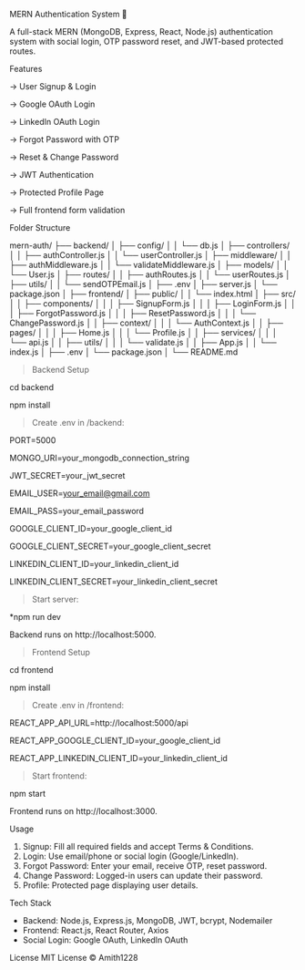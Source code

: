 MERN Authentication System 🔐

A full-stack MERN (MongoDB, Express, React, Node.js) authentication system with social login, OTP password reset, and JWT-based protected routes.


Features

-> User Signup & Login

-> Google OAuth Login

-> LinkedIn OAuth Login

-> Forgot Password with OTP

-> Reset & Change Password

-> JWT Authentication

-> Protected Profile Page

-> Full frontend form validation

Folder Structure

mern-auth/
├── backend/
│   ├── config/
│   │   └── db.js
│   ├── controllers/
│   │   ├── authController.js
│   │   └── userController.js
│   ├── middleware/
│   │   ├── authMiddleware.js
│   │   └── validateMiddleware.js
│   ├── models/
│   │   └── User.js
│   ├── routes/
│   │   ├── authRoutes.js
│   │   └── userRoutes.js
│   ├── utils/
│   │   └── sendOTPEmail.js
│   ├── .env
│   ├── server.js
│   └── package.json
│
├── frontend/
│   ├── public/
│   │   └── index.html
│   ├── src/
│   │   ├── components/
│   │   │   ├── SignupForm.js
│   │   │   ├── LoginForm.js
│   │   │   ├── ForgotPassword.js
│   │   │   ├── ResetPassword.js
│   │   │   └── ChangePassword.js
│   │   ├── context/
│   │   │   └── AuthContext.js
│   │   ├── pages/
│   │   │   ├── Home.js
│   │   │   └── Profile.js
│   │   ├── services/
│   │   │   └── api.js
│   │   ├── utils/
│   │   │   └── validate.js
│   │   ├── App.js
│   │   └── index.js
│   ├── .env
│   └── package.json
│
└── README.md


> Backend Setup

cd backend

npm install

> Create .env in /backend:

PORT=5000

MONGO_URI=your_mongodb_connection_string

JWT_SECRET=your_jwt_secret

EMAIL_USER=your_email@gmail.com

EMAIL_PASS=your_email_password

GOOGLE_CLIENT_ID=your_google_client_id

GOOGLE_CLIENT_SECRET=your_google_client_secret

LINKEDIN_CLIENT_ID=your_linkedin_client_id

LINKEDIN_CLIENT_SECRET=your_linkedin_client_secret

> Start server:

*npm run dev

Backend runs on http://localhost:5000.


> Frontend Setup

cd frontend

npm install

> Create .env in /frontend:

REACT_APP_API_URL=http://localhost:5000/api

REACT_APP_GOOGLE_CLIENT_ID=your_google_client_id

REACT_APP_LINKEDIN_CLIENT_ID=your_linkedin_client_id

> Start frontend:

npm start

Frontend runs on http://localhost:3000.


Usage
1. Signup: Fill all required fields and accept Terms & Conditions.
2. Login: Use email/phone or social login (Google/LinkedIn).
3. Forgot Password: Enter your email, receive OTP, reset password.
4. Change Password: Logged-in users can update their password.
5. Profile: Protected page displaying user details.


Tech Stack
* Backend: Node.js, Express.js, MongoDB, JWT, bcrypt, Nodemailer
* Frontend: React.js, React Router, Axios
* Social Login: Google OAuth, LinkedIn OAuth
  
License
MIT License © Amith1228
